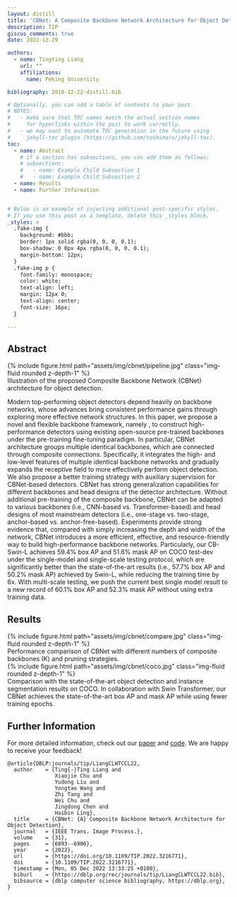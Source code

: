 ```yaml
---
layout: distill
title: 'CBNet: A Composite Backbone Network Architecture for Object Detection'
description: TIP
giscus_comments: true
date: 2022-12-29

authors:
  - name: Tingting Liang
    url: ""
    affiliations:
      name: Peking University

bibliography: 2018-12-22-distill.bib

# Optionally, you can add a table of contents to your post.
# NOTES:
#   - make sure that TOC names match the actual section names
#     for hyperlinks within the post to work correctly.
#   - we may want to automate TOC generation in the future using
#     jekyll-toc plugin (https://github.com/toshimaru/jekyll-toc).
toc:
  - name: Abstract
    # if a section has subsections, you can add them as follows:
    # subsections:
    #   - name: Example Child Subsection 1
    #   - name: Example Child Subsection 2
  - name: Results
  - name: Further Information


# Below is an example of injecting additional post-specific styles.
# If you use this post as a template, delete this _styles block.
_styles: >
  .fake-img {
    background: #bbb;
    border: 1px solid rgba(0, 0, 0, 0.1);
    box-shadow: 0 0px 4px rgba(0, 0, 0, 0.1);
    margin-bottom: 12px;
  }
  .fake-img p {
    font-family: monospace;
    color: white;
    text-align: left;
    margin: 12px 0;
    text-align: center;
    font-size: 16px;
  }

---
```


## Abstract

<div class="row mt-3">
    <div class="col-sm mt-3 mt-md-0">
        {% include figure.html path="assets/img/cbnet/pipeline.jpg" class="img-fluid rounded z-depth-1" %}
    </div>
</div>
<div class="caption">
    Illustration of the proposed Composite Backbone Network (CBNet) architecture for object detection.
</div>

Modern top-performing object detectors depend heavily on backbone networks, whose advances bring consistent performance gains through exploring more effective network structures.  In this paper, we propose a novel and flexible backbone framework, namely , to construct high-performance detectors using existing open-source pre-trained backbones under the pre-training fine-tuning paradigm.  In particular, CBNet architecture groups multiple identical backbones, which are connected through composite connections. Specifically, it integrates the high- and low-level features of multiple identical backbone networks and gradually expands the receptive field to more effectively perform object detection. We also propose a better training strategy with auxiliary supervision for CBNet-based detectors. CBNet has strong generalization capabilities for different backbones and head designs of the detector architecture. Without additional pre-training of the composite backbone, CBNet can be adapted to various backbones (i.e., CNN-based vs. Transformer-based) and head designs of most mainstream detectors (i.e., one-stage vs. two-stage, anchor-based vs. anchor-free-based). Experiments provide strong evidence that, compared with simply increasing the depth and width of the network, CBNet introduces a more efficient, effective, and resource-friendly way to build high-performance backbone networks. Particularly, our CB-Swin-L achieves 59.4% box AP and 51.6% mask AP on COCO test-dev under the single-model and single-scale testing protocol, which are significantly better than the state-of-the-art results (i.e., 57.7% box AP and 50.2% mask AP) achieved by Swin-L, while reducing the training time by 6x. With multi-scale testing, we push the current best single model result to a new record of 60.1% box AP and 52.3% mask AP without using extra training data.


## Results

<div class="row mt-3">
    <div class="col-sm mt-3 mt-md-0">
        {% include figure.html path="assets/img/cbnet/compare.jpg" class="img-fluid rounded z-depth-1" %}
    </div>
</div>
<div class="caption">
    Performance comparison of CBNet with different numbers of composite backbones (K) and pruning strategies.
</div>

<div class="row mt-3">
    <div class="col-sm mt-3 mt-md-0">
        {% include figure.html path="assets/img/cbnet/coco.jpg" class="img-fluid rounded z-depth-1" %}
    </div>
</div>
<div class="caption">
    Comparison with the state-of-the-art object detection and instance segmentation results on COCO.  In collaboration with Swin Transformer, our CBNet achieves the state-of-the-art box AP and mask AP while using fewer training epochs.
</div>

## Further Information

For more detailed information, check out our [paper](https://arxiv.org/abs/2107.00420) and [code](https://github.com/VDIGPKU/CBNetV2). We are happy to receive your feedback!

```
@article{DBLP:journals/tip/LiangCLWTCCL22,
  author    = {Ting{-}Ting Liang and
               Xiaojie Chu and
               Yudong Liu and
               Yongtao Wang and
               Zhi Tang and
               Wei Chu and
               Jingdong Chen and
               Haibin Ling},
  title     = {CBNet: {A} Composite Backbone Network Architecture for Object Detection},
  journal   = {IEEE Trans. Image Process.},
  volume    = {31},
  pages     = {6893--6906},
  year      = {2022},
  url       = {https://doi.org/10.1109/TIP.2022.3216771},
  doi       = {10.1109/TIP.2022.3216771},
  timestamp = {Mon, 05 Dec 2022 13:33:25 +0100},
  biburl    = {https://dblp.org/rec/journals/tip/LiangCLWTCCL22.bib},
  bibsource = {dblp computer science bibliography, https://dblp.org},
}
```

